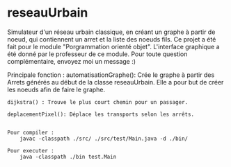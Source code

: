 # reseauUrbain

Simulateur d'un réseau urbain classique, en créant un graphe à partir de noeud, qui contiennent un arret et la liste des noeuds fils. Ce projet a été fait pour le module "Porgrammation orienté objet". L'interface graphique a été donné par le professeur de ce module. Pour toute question complémentaire, envoyez moi un message :) 

Principale fonction :
    automatisationGraphe(): Crée le graphe à partir des Arrets générés au début de la classe reseauUrbain. Elle a pour but de créer les noeuds afin de faire le graphe. 
    
    dijkstra() : Trouve le plus court chemin pour un passager. 
    
    deplacementPixel(): Déplace les transports selon les arrêts. 
    
    
    Pour compiler : 
        javac -classpath ./src/ ./src/test/Main.java -d ./bin/
        
    Pour executer : 
        java -classpath ./bin test.Main


